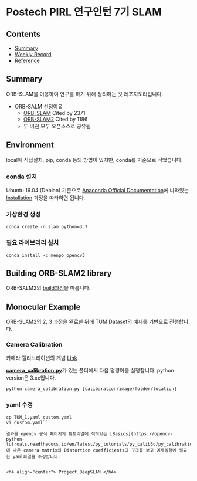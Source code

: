 # Postech PIRL 연구인턴 7기 SLAM


## Contents  
- [Summary](#summary)
- [Weekly Record](https://github.com/JinYeJin/legendary-octo-adventure/wiki/Development-Record)
- [Reference](https://github.com/JinYeJin/legendary-octo-adventure/wiki/Reference)


## Summary

ORB-SLAM을 이용하여 연구를 하기 위해 정리하는 깃 레포지토리입니다.

- ORB-SALM 선정이유
    - [ORB-SLAM](https://github.com/raulmur/ORB_SLAM) Cited by 2371
    - [ORB-SLAM2](https://github.com/raulmur/ORB_SLAM) Cited by 1186
    - 두 버전 모두 오픈소스로 공유됨

## Environment

local에 직접설치, pip, conda 등의 방법이 있지만, conda를 기준으로 적었습니다.

### conda 설치
Ubuntu 16.04 (Debian) 기준으로 [Anaconda Official Documentation](https://docs.anaconda.com/anaconda/install/linux/)에 나와있는 [Installation](https://docs.anaconda.com/anaconda/install/linux/#installation) 과정을 따라하면 됩니다.

### 가상환경 생성

`conda create -n slam python=3.7`

### 필요 라이브러리 설치

`conda install -c menpo opencv3`


## Building ORB-SLAM2 library

ORB-SALM2의 [build과정](https://github.com/raulmur/ORB_SLAM2#2-prerequisites)을 따릅니다.

## Monocular Example

ORB-SLAM2의 2, 3 과정을 완료한 뒤에 TUM Dataset의 예제를 기반으로 진행합니다.

### Camera Calibration
카메라 캘리브리이션의 개념 [Link](https://darkpgmr.tistory.com/32)

[**camera_calibration.py**](https://github.com/JinYeJin/legendary-octo-adventure/blob/master/camera_calibration.py)가 있는 폴더에서 다음 명령어를 실행합니다. python version은 3.xx입니다.

`python camera_calibration.py [calibaration/image/folder/location]`

### yaml 수정

```cd ORB_SLAM2/Examples/Monocular
cp TUM_1.yaml custom.yaml
vi custom.yaml```

결과를 opencv 공식 페이지의 튜토리얼에 적혀있는 [Basics](https://opencv-python-tutroals.readthedocs.io/en/latest/py_tutorials/py_calib3d/py_calibration/py_calibration.html#basics)에 나온 camera matrix와 Distortion coefficients의 구조를 보고 예제실행에 필요한 yaml파일을 수정합니다.


<h4 align="center"> Project DeepSLAM </h4>
